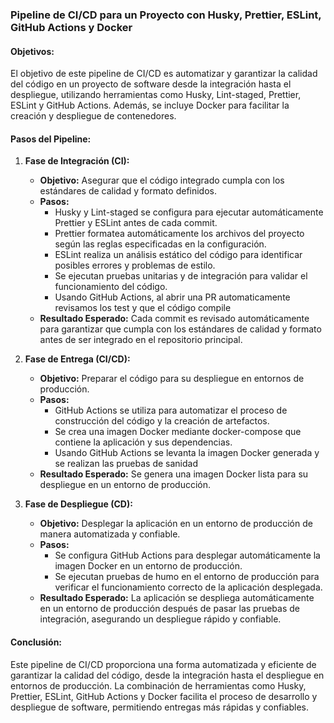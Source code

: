 ### Pipeline de CI/CD para un Proyecto con Husky, Prettier, ESLint, GitHub Actions y Docker

#### Objetivos:

El objetivo de este pipeline de CI/CD es automatizar y garantizar la calidad del código en un proyecto de software desde la integración hasta el despliegue, utilizando herramientas como Husky, Lint-staged, Prettier, ESLint y GitHub Actions. Además, se incluye Docker para facilitar la creación y despliegue de contenedores.

#### Pasos del Pipeline:

1. **Fase de Integración (CI):**

    - **Objetivo:** Asegurar que el código integrado cumpla con los estándares de calidad y formato definidos.
    - **Pasos:**
        - Husky y Lint-staged se configura para ejecutar automáticamente Prettier y ESLint antes de cada commit.
        - Prettier formatea automáticamente los archivos del proyecto según las reglas especificadas en la configuración.
        - ESLint realiza un análisis estático del código para identificar posibles errores y problemas de estilo.
        - Se ejecutan pruebas unitarias y de integración para validar el funcionamiento del código.
        - Usando GitHub Actions, al abrir una PR automaticamente revisamos los test y que el código compile
    - **Resultado Esperado:** Cada commit es revisado automáticamente para garantizar que cumpla con los estándares de calidad y formato antes de ser integrado en el repositorio principal.

2. **Fase de Entrega (CI/CD):**

    - **Objetivo:** Preparar el código para su despliegue en entornos de producción.
    - **Pasos:**
        - GitHub Actions se utiliza para automatizar el proceso de construcción del código y la creación de artefactos.
        - Se crea una imagen Docker mediante docker-compose que contiene la aplicación y sus dependencias.
        - Usando GitHub Actions se levanta la imagen Docker generada y se realizan las pruebas de sanidad
    - **Resultado Esperado:** Se genera una imagen Docker lista para su despliegue en un entorno de producción.

3. **Fase de Despliegue (CD):**
    - **Objetivo:** Desplegar la aplicación en un entorno de producción de manera automatizada y confiable.
    - **Pasos:**
        - Se configura GitHub Actions para desplegar automáticamente la imagen Docker en un entorno de producción.
        - Se ejecutan pruebas de humo en el entorno de producción para verificar el funcionamiento correcto de la aplicación desplegada.
    - **Resultado Esperado:** La aplicación se despliega automáticamente en un entorno de producción después de pasar las pruebas de integración, asegurando un despliegue rápido y confiable.

#### Conclusión:

Este pipeline de CI/CD proporciona una forma automatizada y eficiente de garantizar la calidad del código, desde la integración hasta el despliegue en entornos de producción. La combinación de herramientas como Husky, Prettier, ESLint, GitHub Actions y Docker facilita el proceso de desarrollo y despliegue de software, permitiendo entregas más rápidas y confiables.
